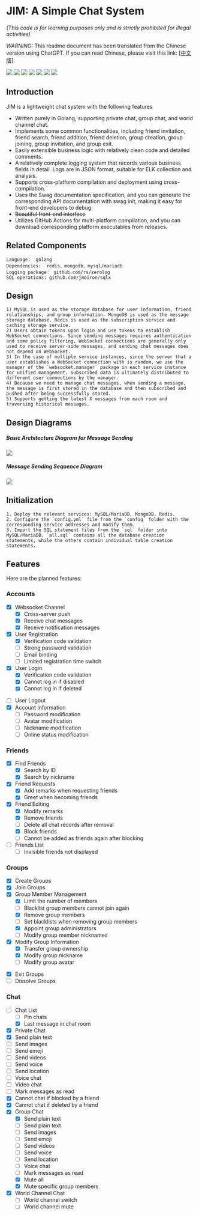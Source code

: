 # JIM: A Simple Chat System
*(This code is for learning purposes only and is strictly prohibited for illegal activities)*

*WARNING:*
    This readme document has been translated from the Chinese version using ChatGPT. If you can read Chinese, please visit this link: [[中文版]](./README_zh.md).

![](https://img.shields.io/github/actions/workflow/status/jerbe/jim/cross-build.yml)
![](https://img.shields.io/github/issues/jerbe/jim?color=green)
![](https://img.shields.io/github/stars/jerbe/jim?color=yellow)
![](https://img.shields.io/github/forks/jerbe/jim?color=orange)
![](https://img.shields.io/github/license/jerbe/jim?color=ff69b4)
![](https://img.shields.io/github/languages/count/jerbe/jim)
![](https://img.shields.io/github/languages/code-size/jerbe/jim?color=blueviolet)


## Introduction
JIM is a lightweight chat system with the following features

* Written purely in Golang, supporting private chat, group chat, and world channel chat.
* Implements some common functionalities, including friend invitation, friend search, friend addition, friend deletion, group creation, group joining, group invitation, and group exit.
* Easily extensible business logic with relatively clean code and detailed comments.
* A relatively complete logging system that records various business fields in detail. Logs are in JSON format, suitable for ELK collection and analysis.
* Supports cross-platform compilation and deployment using cross-compilation.
* Uses the Swag documentation specification, and you can generate the corresponding API documentation with swag init, making it easy for front-end developers to debug.
* ~~Beautiful front-end interface~~
* Utilizes GitHub Actions for multi-platform compilation, and you can download corresponding platform executables from releases.

## Related Components
    Language:  golang  
    Dependencies:  redis、mongodb、mysql/mariadb
    Logging package： github.com/rs/zerolog
    SQL operations: github.com/jmoiron/sqlx

## Design
    1) MySQL is used as the storage database for user information, friend relationships, and group information. MongoDB is used as the message storage database. Redis is used as the subscription service and caching storage service.
    2) Users obtain tokens upon login and use tokens to establish WebSocket connections. Since sending messages requires authentication and some policy filtering, WebSocket connections are generally only used to receive server-side messages, and sending chat messages does not depend on WebSocket.
    3) In the case of multiple service instances, since the server that a user establishes a WebSocket connection with is random, we use the manager of the `websocket.manager` package in each service instance for unified management. Subscribed data is ultimately distributed to different user connections by the manager.
    4) Because we need to manage chat messages, when sending a message, the message is first stored in the database and then subscribed and pushed after being successfully stored.
    5) Supports getting the latest X messages from each room and traversing historical messages.

## Design Diagrams


##### Basic Architecture Diagram for Message Sending

![](./assets/聊天架构设计.jpg)

##### Message Sending Sequence Diagram

![](./assets/时序图.jpeg)

## Initialization
    1. Deploy the relevant services: MySQL/MariaDB, MongoDB, Redis.
    2. Configure the `config.yml` file from the `config` folder with the corresponding service addresses and modify them.
    3. Import the SQL statement files from the `sql` folder into MySQL/MariaDB. `all.sql` contains all the database creation statements, while the others contain individual table creation statements.


## Features
Here are the planned features:

### Accounts
+ [x] Websocket Channel
  - [x] Cross-server push
  - [x] Receive chat messages
  - [x] Receive notification messages
+ [x] User Registration
  - [x] Verification code validation
  - [ ] Strong password validation
  - [ ] Email binding
  - [ ] Limited registration time switch
+ [x] User Login
  - [x] Verification code validation
  - [x] Cannot log in if disabled
  - [x] Cannot log in if deleted
- [ ] User Logout
- [x] Account Information
  - [ ] Password modification
  - [ ] Avatar modification
  - [ ] Nickname modification
  - [ ] Online status modification

### Friends
- [x] Find Friends
  - [x] Search by ID
  - [x] Search by nickname
- [x] Friend Requests
  - [x] Add remarks when requesting friends
  - [x] Greet when becoming friends
- [x] Friend Editing
  - [x] Modify remarks
  - [x] Remove friends
  - [ ] Delete all chat records after removal
  - [x] Block friends
  - [ ] Cannot be added as friends again after blocking
- [ ] Friends List
  - [ ] Invisible friends not displayed

### Groups
+ [x] Create Groups
+ [x] Join Groups
+ [x] Group Member Management
  - [x] Limit the number of members
  - [ ] Blacklist group members cannot join again
  - [x] Remove group members
  - [ ] Set blacklists when removing group members
  - [x] Appoint group administrators
  - [ ] Modify group member nicknames
+ [x] Modify Group Information
  - [x] Transfer group ownership
  - [x] Modify group nickname
  - [ ] Modify group avatar
- [x] Exit Groups
- [ ] Dissolve Groups

### Chat
- [ ] Chat List
  - [ ] Pin chats
  - [x] Last message in chat room
- [x]  Private Chat
  - [x] Send plain text
  - [ ] Send images
  - [ ] Send emoji
  - [ ] Send videos
  - [ ] Send voice
  - [ ] Send location
  - [ ] Voice chat
  - [ ] Video chat
  - [ ] Mark messages as read
  - [x] Cannot chat if blocked by a friend
  - [x] Cannot chat if deleted by a friend
- [x] Group Chat
  - [x] Send plain text
  - [ ] Send plain text
  - [ ] Send images
  - [ ] Send emoji
  - [ ] Send videos
  - [ ] Send voice
  - [ ] Send location
  - [ ] Voice chat
  - [ ] Mark messages as read
  - [x] Mute all
  - [x] Mute specific group members
- [x] World Channel Chat
  - [ ] World channel switch
  - [ ] World channel mute
